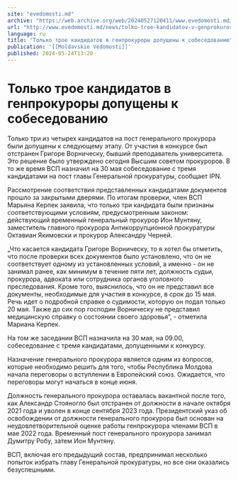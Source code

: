 ```yaml
---
site: "evedomosti.md"
archive: "https://web.archive.org/web/20240527120411/www.evedomosti.md/news/tolko-troe-kandidatov-v-genprokurory-dopusheny-k-sobesedovan"
url: "http://www.evedomosti.md/news/tolko-troe-kandidatov-v-genprokurory-dopusheny-k-sobesedovan"
language: ru
title: "Только трое кандидатов в генпрокуроры допущены к собеседованию"
publication: '[[Moldavskie Vedomosti]]'
published: 2024-05-24T13:20
---
```


# Только трое кандидатов в генпрокуроры допущены к собеседованию

Только три из четырех кандидатов на пост генерального прокурора были допущены к следующему этапу. От участия в конкурсе был отстранен Григоре Ворническу, бывший преподаватель университета. Это решение было утверждено сегодня Высшим советом прокуроров. В то же время ВСП назначил на 30 мая собеседование с тремя кандидатами на пост главы Генеральной прокуратуры, сообщает IPN.

Рассмотрение соответствия представленных кандидатами документов прошло за закрытыми дверями. По итогам проверки, член ВСП Марьяна Керпек заявила, что только три кандидата были признаны соответствующими условиям, предусмотренным законом: действующий временный генеральный прокурор Ион Мунтяну, заместитель главного прокурора Антикоррупционной прокуратуры Октавиан Якимовски и прокурор Александру Черней.

„Что касается кандидата Григоре Ворническу, то я хотел бы отметить, что после проверки всех документов было установлено, что он не соответствует одному из установленных условий, а именно - он не занимал ранее, как минимум в течение пяти лет, должность судьи, прокурора, адвоката или сотрудника органов уголовного преследования. Кроме того, выяснилось, что он не представил все документы, необходимые для участия в конкурсе, в срок до 15 мая. Речь идет о подробной справке о судимости, которую он подал только 20 мая. Также до сих пор господин Ворническу не представил медицинскую справку о состоянии своего здоровья”, - отметила Мариана Керпек.

На том же заседании ВСП назначила на 30 мая, на 09.00, собеседование с тремя кандидатами, допущенными к конкурсу.

Назначение генерального прокурора является одним из вопросов, которые необходимо решить для того, чтобы Республика Молдова начала переговоры о вступлении в Европейский союз. Ожидается, что переговоры могут начаться в конце июня.

Должность генерального прокурора оставалась вакантной после того, как Александр Стояногло был отстранен от должности в начале октября 2021 года и уволен в конце сентября 2023 года. Президентский указ об освобождении от должности генерального прокурора был основан на неудовлетворительной оценке работы генпрокурора членами ВСП в мае 2022 года. Временный пост генерального прокурора занимал Думитру Робу, затем Ион Мунтяну.

ВСП, включая его предыдущий состав, предпринимал несколько попыток избрать главу Генеральной прокуратуры, но все они оказались безуспешными.